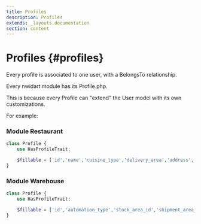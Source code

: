 ```yaml
---
title: Profiles
description: Profiles
extends: _layouts.documentation
section: content
---
```


# Profiles {#profiles}

Every profile is associated to one user, with a BelongsTo relationship.

Every nwidart module has its Profile.php.

This is because every Profile can "extend" the User model with its own customizations.

For example:

### Module Restaurant

```php
class Profile {
    use HasProfileTrait;

    $fillable = ['id','name','cuisine_type','delivery_area','address','...']
}
```

### Module Warehouse

```php
class Profile {
    use HasProfileTrait;

    $fillable = ['id','automation_type','stock_area_id','shipment_area_id','director_name']
}
```